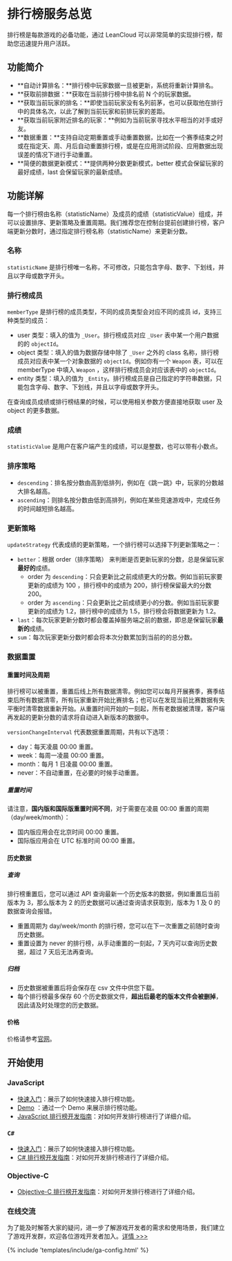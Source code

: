 # 排行榜服务总览

排行榜是每款游戏的必备功能，通过 LeanCloud 可以非常简单的实现排行榜，帮助您迅速提升用户活跃。


## 功能简介
* **自动计算排名：**排行榜中玩家数据一旦被更新，系统将重新计算排名。
* **获取前排数据：**获取在当前排行榜中排名前 N 个的玩家数据。
* **获取当前玩家的排名：**即使当前玩家没有名列前茅，也可以获取他在排行中的具体名次，以此了解到当前玩家和前排玩家的差距。
* **获取当前玩家附近排名的玩家：**例如为当前玩家寻找水平相当的对手或好友。
* **数据重置：**支持自动定期重置或手动重置数据，比如在一个赛季结束之时或在指定天、周、月后自动重置排行榜，或是在应用测试阶段、应用数据出现误差的情况下进行手动重置。
* **简便的数据更新模式：**提供两种分数更新模式，better 模式会保留玩家的最好成绩，last 会保留玩家的最新成绩。

## 功能详解

每一个排行榜由名称（statisticName）及成员的成绩（statisticValue）组成，并可以设置排序、更新策略及重置周期。我们推荐您在控制台提前创建排行榜，客户端更新分数时，通过指定排行榜名称（statisticName）来更新分数。

### 名称
`statisticName` 是排行榜唯一名称，不可修改，只能包含字母、数字、下划线，并且以字母或数字开头。

### 排行榜成员

`memberType` 是排行榜的成员类型，不同的成员类型会对应不同的成员 id，支持三种类型的成员：

* user 类型：填入的值为 `_User`。排行榜成员对应 `_User` 表中某一个用户数据的的 `objectId`。
* object 类型：填入的值为数据存储中除了 `_User` 之外的 class 名称，排行榜成员对应表中某一个对象数据的 `objectId`。例如你有一个 `Weapon` 表，可以在 memberType 中填入 `Weapon` ，这样排行榜成员会对应该表中的 `objectId`。
* entity 类型：填入的值为 `_Entity`。排行榜成员是自己指定的字符串数据，只能包含字母、数字、下划线，并且以字母或数字开头。

在查询成员成绩或排行榜结果的时候，可以使用相关参数方便直接地获取 user 及 object 的更多数据。

### 成绩
`statisticValue` 是用户在客户端产生的成绩，可以是整数，也可以带有小数点。

### 排序策略
* `descending`：排名按分数由高到低排列，例如在《跳一跳》中，玩家的分数越大排名越高。
* `ascending`：则排名按分数由低到高排列，例如在某些竞速游戏中，完成任务的时间越短排名越高。

### 更新策略
`updateStrategy` 代表成绩的更新策略，一个排行榜可以选择下列更新策略之一：

* `better`：根据 order（排序策略） 来判断是否更新玩家的分数，总是保留玩家**最好的**成绩。
  * order 为 `descending`：只会更新比之前成绩更大的分数。例如当前玩家要更新的成绩为 100 ，排行榜中的成绩为 200，排行榜保留最大的分数 200。
  * order 为 `ascending`：只会更新比之前成绩更小的分数。例如当前玩家要更新的成绩为 1.2，排行榜中的成绩为 1.5，排行榜会将数据更新为 1.2。
* `last`：每次玩家更新分数时都会覆盖掉服务端之前的数据，即总是保留玩家**最新的**成绩。
* `sum`：每次玩家更新分数时都会将本次分数累加到当前的的总分数。

### 数据重置
#### 重置时间及周期
排行榜可以被重置，重置后线上所有数据清零。例如您可以每月开展赛季，赛季结束后所有数据清零，所有玩家重新开始比赛排名；也可以在发现当前比赛数据有失平衡时清零数据重新开始。从重置时间开始的一刻起，所有老数据被清理，客户端再发起的更新分数的请求将自动进入新版本的数据中。

`versionChangeInterval` 代表数据重置周期，共有以下选项：
* day：每天凌晨 00:00 重置。
* week：每周一凌晨 00:00 重置。
* month：每月 1 日凌晨 00:00 重置。
* never：不自动重置，在必要的时候手动重置。

##### 重置时间
请注意，**国内版和国际版重置时间不同**，对于需要在凌晨 00:00 重置的周期（day/week/month）：

* 国内版应用会在北京时间 00:00 重置。
* 国际版应用会在 UTC 标准时间 00:00 重置。


#### 历史数据

##### 查询
排行榜重置后，您可以通过 API 查询最新一个历史版本的数据，例如重置后当前版本为 3，那么版本为 2 的历史数据可以通过查询请求获取到，版本为 1 及 0 的数据查询会报错。

* 重置周期为 day/week/month 的排行榜，您可以在下一次重置之前随时查询历史数据。
* 重置设置为 never 的排行榜，从手动重置的一刻起，7 天内可以查询历史数据，超过 7 天后无法再查询。

##### 归档
* 历史数据被重置后将会保存在 csv 文件中供您下载。
* 每个排行榜最多保存 60 个历史数据文件，**超出后最老的版本文件会被删掉**，因此请及时处理您的历史数据。

#### 价格
价格请参考[官网](https://leancloud.cn/pricing/)。


## 开始使用

### JavaScript
* [快速入门](leaderboard-quick-start-js.html)：展示了如何快速接入排行榜功能。
* [Demo](https://leancloud.github.io/javascript-sdk/demo/leaderboard/) ：通过一个 Demo 来展示排行榜功能。
* [JavaScript 排行榜开发指南](leaderboard-guide-js.html)：对如何开发排行榜进行了详细介绍。

### `C#`
* [快速入门](leaderboard-quick-start-dotnet.html)：展示了如何快速接入排行榜功能。
* [C# 排行榜开发指南](leaderboard-guide-dotnet.html)：对如何开发排行榜进行了详细介绍。

### Objective-C
* [Objective-C 排行榜开发指南](leaderboard-guide-objc.html)：对如何开发排行榜进行了详细介绍。

### 在线交流

为了能及时解答大家的疑问，进一步了解游戏开发者的需求和使用场景，我们建立了游戏开发群，欢迎各位游戏开发者加入。[详情 >>>](https://forum.leancloud.cn/t/leancloud-qq/19389)


<!-- This code is for Google Ads -->
{% include 'templates/include/ga-config.html' %}
